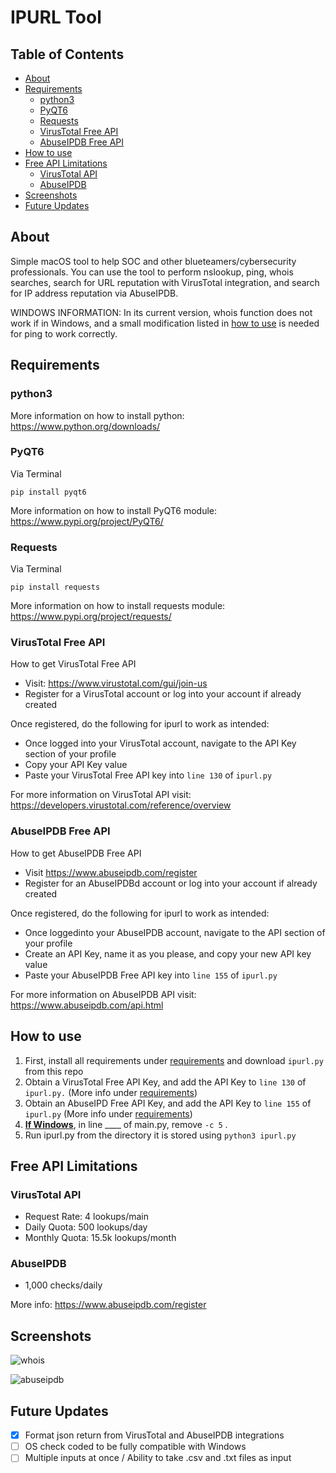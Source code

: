 # IPURL Tool

## Table of Contents

- [About](#About)
- [Requirements](#Requirements)
  - [python3](#python3)
  - [PyQT6](#pyqt6)
  - [Requests](#requests)
  - [VirusTotal Free API](#Virustotal-Free-API)
  - [AbuseIPDB Free API](#AbuseIPDB-Free-API)
- [How to use](#How-to-use)
- [Free API Limitations](#Free-API-Limitations)
  - [VirusTotal API](#VirusTotal-API)
  - [AbuseIPDB](#AbuseIPDB)
- [Screenshots](#Screenshots)
- [Future Updates](#Future-Updates)


## About 

Simple macOS tool to help SOC and other blueteamers/cybersecurity professionals. You can use the tool to perform nslookup, ping, whois searches, search for URL reputation with VirusTotal integration, and search for IP address reputation via AbuseIPDB.

WINDOWS INFORMATION: In its current version, whois function does not work if in Windows, and a small modification listed in [how to use](#how-to-use) is needed for ping to work correctly. 

## Requirements

### python3

More information on how to install python: https://www.python.org/downloads/

### PyQT6

Via Terminal

``` pip install pyqt6 ```

More information on how to install PyQT6 module: https://www.pypi.org/project/PyQT6/


### Requests

Via Terminal

``` pip install requests ```

More information on how to install requests module: https://www.pypi.org/project/requests/


### VirusTotal Free API

How to get VirusTotal Free API
  - Visit: https://www.virustotal.com/gui/join-us
  - Register for a VirusTotal account or log into your account if already created
 
 
Once registered, do the following for ipurl to work as intended:
  - Once logged into your VirusTotal account, navigate to the API Key section of your profile
  - Copy your API Key value
  - Paste your VirusTotal Free API key into ``` line 130 ``` of ``` ipurl.py ```

For more information on VirusTotal API visit: https://developers.virustotal.com/reference/overview


### AbuseIPDB Free API

How to get AbuseIPDB Free API
  - Visit https://www.abuseipdb.com/register
  - Register for an AbuseIPDBd account or log into your account if already created
  
Once registered, do the following for ipurl to work as intended:
  - Once loggedinto your AbuseIPDB account, navigate to the API section of your profile
  - Create an API Key, name it as you please, and copy your new API key value
  - Paste your AbuseIPDB Free API key into ``` line 155 ``` of ``` ipurl.py ```
  

For more information on AbuseIPDB API visit: https://www.abuseipdb.com/api.html

## How to use

1) First, install all requirements under [requirements](#requirements) and download ``` ipurl.py ``` from this repo
2) Obtain a VirusTotal Free API Key, and add the API Key to ``` line 130 ``` of ``` ipurl.py.``` (More info under [requirements](#requirements))
3) Obtain an AbuseIPD Free API Key, and add the API Key to ``` line 155 ``` of ``` ipurl.py ```  (More info under [requirements](#requirements))
4) <ins>**If Windows**</ins>, in line ____ of main.py, remove ``` -c 5 ``` .
5) Run ipurl.py from the directory it is stored using  ``` python3 ipurl.py ```

## Free API Limitations


### VirusTotal API

- Request Rate: 4 lookups/main
- Daily Quota: 500 lookups/day
- Monthly Quota: 15.5k lookups/month


### AbuseIPDB

- 1,000 checks/daily

More info: https://www.abuseipdb.com/register



## Screenshots

![whois](/readmeimgs/whois.png)

![abuseipdb](/readmeimgs/AbuseIPDB.png)


## Future Updates

- [X] Format json return from VirusTotal and AbuseIPDB integrations
- [ ] OS check coded to be fully compatible with Windows
- [ ] Multiple inputs at once / Ability to take .csv and .txt files as input
